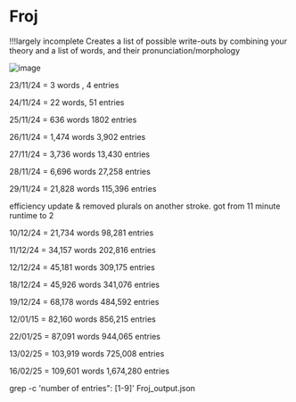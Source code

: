 # Froj 
!!!largely incomplete
Creates a list of possible write-outs by combining your theory and a list of words, and their pronunciation/morphology

![image](images/froj.png)

23/11/24 = 3 words ,         4 entries

24/11/24 = 22 words,        51 entries

25/11/24 = 636 words      1802 entries

26/11/24 = 1,474 words   3,902 entries

27/11/24 = 3,736 words  13,430 entries

28/11/24 = 6,696 words   27,258 entries

29/11/24 = 21,828 words 115,396 entries

efficiency update & removed plurals on another stroke. got from 11 minute runtime to 2

10/12/24 = 21,734 words  98,281 entries

11/12/24 = 34,157 words 202,816 entries

12/12/24 = 45,181 words 309,175 entries

18/12/24 = 45,926 words 341,076 entries

19/12/24 = 68,178 words 484,592 entries

12/01/15 = 82,160 words 856,215 entries

22/01/25 = 87,091 words 944,065 entries

13/02/25 = 103,919 words 725,008 entries

16/02/25 = 109,601 words 1,674,280 entries

grep -c 'number of entries": [1-9]' Froj_output.json
